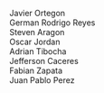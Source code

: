Javier Ortegon<br>
German Rodrigo Reyes<br>
Steven Aragon<br>
Oscar Jordan<br>
Adrian Tibocha<br>
Jefferson Caceres<br>
Fabian Zapata<br>
Juan Pablo Perez
